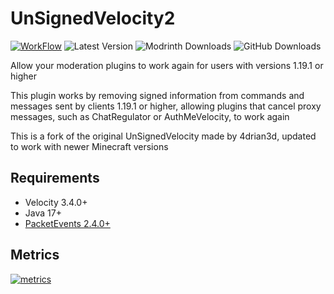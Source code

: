 # UnSignedVelocity2

[![WorkFlow](https://img.shields.io/github/actions/workflow/status/MemencioPerez/UnSignedVelocity2/gradle.yml?style=flat-square)](https://github.com/MemencioPerez/UnSignedVelocity2/actions)
![Latest Version](https://img.shields.io/github/v/release/MemencioPerez/UnSignedVelocity2?style=flat-square)
![Modrinth Downloads](https://img.shields.io/modrinth/dt/yTTknbVs?logo=Modrinth&style=flat-square)
![GitHub Downloads](https://img.shields.io/github/downloads/MemencioPerez/UnSignedVelocity2/total?logo=GitHub&style=flat-square)

Allow your moderation plugins to work again for users with versions 1.19.1 or higher

This plugin works by removing signed information from commands and messages sent by clients 1.19.1 or higher, allowing plugins that cancel proxy messages, such as ChatRegulator or AuthMeVelocity, to work again

This is a fork of the original UnSignedVelocity made by 4drian3d, updated to work with newer Minecraft versions

## Requirements
- Velocity 3.4.0+
- Java 17+
- [PacketEvents 2.4.0+](https://modrinth.com/plugin/packetevents)

## Metrics
[![metrics](https://bstats.org/signatures/velocity/UnSignedVelocity2.svg)](https://bstats.org/plugin/velocity/UnSignedVelocity/24373)
